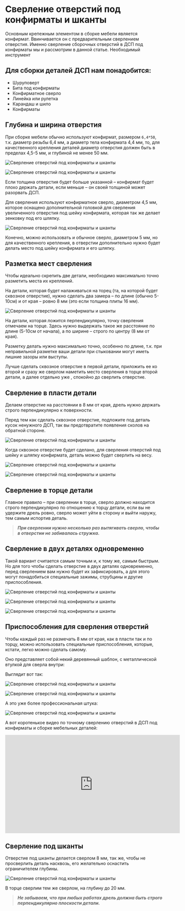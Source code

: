 # Сверление отверстий под конфирматы и шканты
Основным крепежным элементом в сборке мебели является конфирмат. Ввинчивается он с предварительным сверлением отверстия. Именно сверление сборочных отверстий в ДСП под конфирматы мы и рассмотрим в данной статье.
Необходимый инструмент

## Для сборки деталей ДСП нам понадобится:
- Шуруповерт
- Бита под конфирматы
- Конфирматное сверло
- Линейка или рулетка
- Карандаш и шило
- Конфирматы

## Глубина и ширина отверстия
При сборке мебели обычно используют конфирмат, размером `6,4*50`, т.к. диаметр резьбы 6,4 мм, а диаметр тела  конфирмата 4,4 мм, то, для качественного крепления деталей диаметр отверстия должен быть в пределах 4,5-5 мм, и глубиной не менее 50 мм.

![Сверление отверстий под конфирматы и шканты](/images/Houseworks/Master/Woodmaster/konfirmat_shkant-01.jpg 'Сверление отверстий под конфирматы и шканты')

![Сверление отверстий под конфирматы и шканты](/images/Houseworks/Master/Woodmaster/konfirmat_shkant-02.jpg 'Сверление отверстий под конфирматы и шканты')

Если толщина отверстия будет больше указанной – конфирмат будет плохо держать детали, если меньше – он своей толщиной может разорвать ДСП.

Для сверления используют конфирматное сверло, диаметром 4,5 мм, которое оснащено дополнительной головкой для сверления увеличенного отверстия под шейку конфирмата, которая так же делает зенковку под его шляпку.

![Сверление отверстий под конфирматы и шканты](/images/Houseworks/Master/Woodmaster/konfirmat_shkant-03.jpg 'Сверление отверстий под конфирматы и шканты')

Конечно, можно использовать и обычное сверло, диаметром 5 мм, но для качественного крепления, в отверстии дополнительно нужно будет делать место под шейку конфирмата и его шляпку.

## Разметка мест сверления
Чтобы идеально скрепить две детали, необходимо максимально точно разметить места их креплений.

На детали, которая будет налаживаться на торец (та, на которой будет сквозное отверстие), нужно сделать два замера – по длине (обычно 5-10см) и от края – ровно 8 мм (это если толщина плиты 16 мм).

![Сверление отверстий под конфирматы и шканты](/images/Houseworks/Master/Woodmaster/konfirmat_shkant-04.jpg 'Сверление отверстий под конфирматы и шканты')

На детали, которая ложится перпендикулярно, точку сверления отмечаем на торце. Здесь нужно выдержать такое же расстояние по длине (5-10см от начала), а по ширине – строго по центру (8 мм от края).

Разметку делать нужно максимально точно, особенно по длине, т.к. при неправильной разметке ваши детали при стыковании могут иметь лишние зазоры или выступы.

Лучше сделать сквозное отверстие в первой детали, приложить ее ко второй и сразу же сверлом наметить место сверления в торце второй детали, а далее отдельно уже , спокойно до сверлить отверстие.

## Сверление в пласти детали
Делаем отверстие на расстоянии в 8 мм от края, дрель нужно держать строго перпендикулярно к поверхности.

Перед тем как сделать сквозное отверстие, подложите под деталь кусок ненужного ДСП, так вы предотвратите появления сколов на обратной стороне.

![Сверление отверстий под конфирматы и шканты](/images/Houseworks/Master/Woodmaster/konfirmat_shkant-05.jpg 'Сверление отверстий под конфирматы и шканты')

Когда сквозное отверстие будет сделано, для сверления отверстий под шейку и шляпку конфирмата, деталь можно будет сверлить на весу.

![Сверление отверстий под конфирматы и шканты](/images/Houseworks/Master/Woodmaster/konfirmat_shkant-06.jpg 'Сверление отверстий под конфирматы и шканты')

![Сверление отверстий под конфирматы и шканты](/images/Houseworks/Master/Woodmaster/konfirmat_shkant-07.jpg 'Сверление отверстий под конфирматы и шканты')

## Сверление в торце детали

Главное правило – при сверлении в торце, сверло должно находится строго перпендикулярно по отношению к торцу детали, если вы не удержите дрель ровно, сверло может уйти в сторону и выйти наружу, тем самым испортив деталь.

> ***При сверлении нужно несколько раз вытягивать сверло, чтобы в отверстии не забивалась стружка.***

## Сверление в двух деталях одновременно
Такой вариант считается самым точным и, к тому же, самым быстрым. Но для того чтобы сделать отверстие в двух деталях одновременно, перед сверлением вам нужно будет их зафиксировать, а для этого могут понадобиться специальные зажимы, струбцины и другие приспособления.

![Сверление отверстий под конфирматы и шканты](/images/Houseworks/Master/Woodmaster/konfirmat_shkant-08.jpg 'Сверление отверстий под конфирматы и шканты')

![Сверление отверстий под конфирматы и шканты](/images/Houseworks/Master/Woodmaster/konfirmat_shkant-09.jpg 'Сверление отверстий под конфирматы и шканты')

![Сверление отверстий под конфирматы и шканты](/images/Houseworks/Master/Woodmaster/konfirmat_shkant-10.jpg 'Сверление отверстий под конфирматы и шканты')

## Приспособления для сверления отверстий
Чтобы каждый раз не размечать 8 мм от края, как в пласти так и по торцу, можно использовать специальные приспособления, которые, кстати, легко можно сделать самому.

Оно представляет собой некий деревянный шаблон, с металлической втулкой для сверла внутри:

Выглядит вот так:

![Сверление отверстий под конфирматы и шканты](/images/Houseworks/Master/Woodmaster/konfirmat_shkant-11.jpg 'Сверление отверстий под конфирматы и шканты')

![Сверление отверстий под конфирматы и шканты](/images/Houseworks/Master/Woodmaster/konfirmat_shkant-12.jpg 'Сверление отверстий под конфирматы и шканты')

 А это уже более профессиональная штука:

![Сверление отверстий под конфирматы и шканты](/images/Houseworks/Master/Woodmaster/konfirmat_shkant-13.jpg 'Сверление отверстий под конфирматы и шканты')

А вот коротенькое видео по точному сверлению отверстий в ДСП под конфирматы и сборке мебельных деталей:

<iframe width="560" height="315" src="http://www.youtube.com/embed/M9ENF6-m9OM?rel=0" frameborder="0" allowfullscreen></iframe>

## Сверление под шканты
Отверстие под шканты делается сверлом 8 мм, так же, чтобы не просверлить деталь насквозь, его желательно оснастить ограничителем глубины.

![Сверление отверстий под конфирматы и шканты](/images/Houseworks/Master/Woodmaster/konfirmat_shkant-14.jpg 'Сверление отверстий под конфирматы и шканты')

В торце сверлим тем же сверлом, на глубину до 20 мм.

> ***Не забываем, что при любых работах дрель должна быть строго перпендикулярно плоскости детали.***
